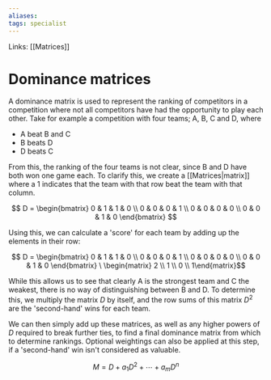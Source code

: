 ```yaml
---
aliases: 
tags: specialist
---
```


Links: [[Matrices]]

# Dominance matrices

A dominance matrix is used to represent the ranking of competitors in a competition where not all competitors have had the opportunity to play each other. Take for example a competition with four teams; A, B, C and D, where

- A beat B and C
- B beats D
- D beats C

From this, the ranking of the four teams is not clear, since B and D have both won one game each. To clarify this, we create a [[Matrices|matrix]] where a 1 indicates that the team with that row beat the team with that column.

$$ D = \begin{bmatrix}
0 & 1 & 1 & 0 \\
0 & 0 & 0 & 1 \\
0 & 0 & 0 & 0 \\
0 & 0 & 1 & 0
\end{bmatrix} $$

Using this, we can calculate a 'score' for each team by adding up the elements in their row:

$$ D = \begin{bmatrix}
0 & 1 & 1 & 0 \\
0 & 0 & 0 & 1 \\
0 & 0 & 0 & 0 \\
0 & 0 & 1 & 0
\end{bmatrix} \ \begin{matrix} 2 \\ 1 \\ 0 \\ 1\end{matrix}$$

While this allows us to see that clearly A is the strongest team and C the weakest, there is no way of distinguishing between B and D. To determine this, we multiply the matrix $D$ by itself, and the row sums of this matrix $D^2$ are the 'second-hand' wins for each team.

We can then simply add up these matrices, as well as any higher powers of $D$ required to break further ties, to find a final dominance matrix from which to determine rankings. Optional weightings can also be applied at this step, if a 'second-hand' win isn't considered as valuable.

$$ M = D + a_1D^2 + \cdots + a_mD^n $$
